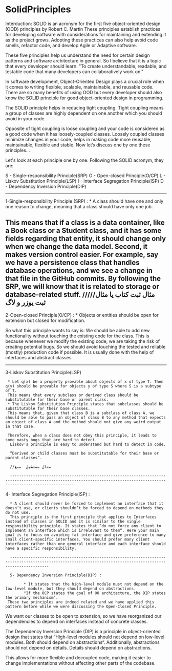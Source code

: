 # SolidPrinciples
Interduction:
SOLID is an acronym for the first five object-oriented design (OOD) principles by Robert C. Martin
These principles establish practices for developing software with considerations for maintaining and extending it as the project grows. Adopting these practices can also help avoid code smells, refactor code, and develop Agile or Adaptive software.

These five principles help us understand the need for certain design patterns and software architecture in general. So I believe that it is a topic that every developer should learn.
"To create understandable, readable, and testable code that many developers can collaboratively work on."

In software development, Object-Oriented Design plays a crucial role when it comes to writing flexible, scalable, maintainable, and reusable code. There are so many benefits of using OOD but every developer should also know the SOLID principle for good object-oriented design in programming. 

The SOLID principle helps in reducing tight coupling. Tight coupling means a group of classes are highly dependent on one another which you should avoid in your code.

Opposite of tight coupling is loose coupling and your code is considered as a good code when it has loosely-coupled classes.
Loosely coupled classes minimize changes in your code, helps in making code more reusable, maintainable, flexible and stable. Now let’s discuss one by one these principles…



Let's look at each principle one by one. Following the SOLID acronym, they are:

S - Single-responsibility Principle(SRP)
O - Open-closed Principle(O/CP)
L - Liskov Substitution Principle(LSP)
I - Interface Segregation Principle(ISP)
D - Dependency Inversion Principle(DIP)

-----------------------------------------------------------------------------------------------------------------------------------------------------
1-Single-responsibility Principle (SRP) :
         * A class should have one and only one reason to change, meaning that a class should have only one job.

This means that if a class is a data container, like a Book class or a Student class, and it has some fields regarding that entity, it should change only when we change the data model.
Second, it makes version control easier. For example, say we have a persistence class that handles database operations, and we see a change in that file in the GitHub commits. By following the SRP, we will know that it is related to storage or database-related stuff.
/////مثال ثبت کتاب یا مثال ثبت یوزر و لاگ
------------------------------------------------------------------------------------------------------------------------------------------------------

2-Open-closed Principle(O/CP) :
       *  Objects or entities should be open for extension but closed for modification.

So what this principle wants to say is: We should be able to add new functionality without touching the existing code for the class. This is because whenever we modify the existing code, we are taking the risk of creating potential bugs. So we should avoid touching the tested and reliable (mostly) production code if possible.
It is usually done with the help of interfaces and abstract classes.


-------------------------------------------------------------------------------------------------------------------------------------------------------------
3-Liskov Substitution Principle(LSP)

     * Let q(x) be a property provable about objects of x of type T. Then q(y) should be provable for objects y of type S where S is a subtype of T.
     This means that every subclass or derived class should be substitutable for their base or parent class.
     * The Liskov Substitution Principle states that subclasses should be substitutable for their base classes.
     This means that, given that class B is a subclass of class A, we should be able to pass an object of class B to any method that expects an object of class A and the method should not give any weird output in that case.
     
     Therefore, when a class does not obey this principle, it leads to some nasty bugs that are hard to detect.
      Liskov's principle is easy to understand but hard to detect in code. 

      “Derived or child classes must be substitutable for their base or parent classes“.

      //مثال مستطیل  مبع

      ------------------------------------------------------------------------------------------------------------------------------------------------------------------------
      
4- Interface Segregation Principle(ISP) :

      * A client should never be forced to implement an interface that it doesn’t use, or clients shouldn’t be forced to depend on methods they do not use.
      This principle is the first principle that applies to Interfaces instead of classes in SOLID and it is similar to the single responsibility principle. It states that “do not force any client to implement an interface which is irrelevant to them“. Here your main goal is to focus on avoiding fat interface and give preference to many small client-specific interfaces. You should prefer many client interfaces rather than one general interface and each interface should have a specific responsibility.

      -------------------------------------------------------------------------------------------------------------------------------------------------------------

      5- Dependency Inversion Principle(DIP) :
      
            * It states that the high-level module must not depend on the low-level module, but they should depend on abstractions.
            "If the OCP states the goal of OO architecture, the DIP states the primary mechanism".
     These two principles are indeed related and we have applied this pattern before while we were discussing the Open-Closed Principle.

We want our classes to be open to extension, so we have reorganized our dependencies to depend on interfaces instead of concrete classes.

The Dependency Inversion Principle (DIP) is a principle in object-oriented design that states that “High-level modules should not depend on low-level modules. Both should depend on abstractions“. Additionally, abstractions should not depend on details. Details should depend on abstractions.

This allows for more flexible and decoupled code, making it easier to change implementations without affecting other parts of the codebase.









         
